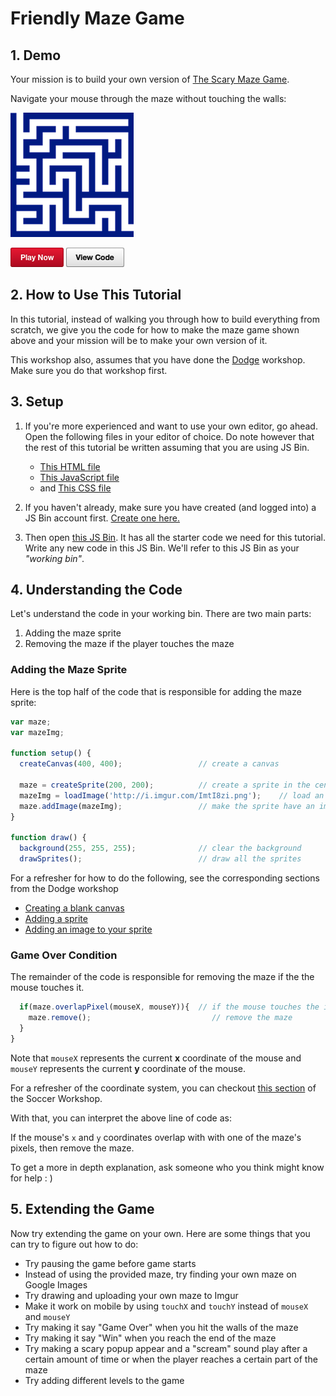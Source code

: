 # Friendly Maze Game

## 1. Demo

Your mission is to build your own version of
[The Scary Maze Game](http://www.playscarymazegame.net/play-scary-maze-game/).

Navigate your mouse through the maze without touching the walls:

![](img/demo.gif)

<a href="http://output.jsbin.com/xivifu/12" target="_blank_">![](img/bttn_play_now.png)</a>
<a href="http://jsbin.com/xivifu/12/edit?js,output" target="_blank_">![](img/bttn_view_code.png)</a>

## 2. How to Use This Tutorial

In this tutorial, instead of walking you through how to build everything from
scratch, we give you the code for how to make the maze game shown above and
your mission will be to make your own version of it.

This workshop also, assumes that you have done the
[Dodge](https://github.com/hackedu/hackedu/blob/master/workshops/dodge/README.md)
workshop. Make sure you do that workshop first.

## 3. Setup

1. If you're more experienced and want to use your own editor, go ahead. Open
   the following files in your editor of choice. Do note however that the rest
   of this tutorial be written assuming that you are using JS Bin.

    - [This HTML file](https://gist.githubusercontent.com/jonleung/11ecd13a9d957003416b/raw/625081d81cc9c941007ddfd54c9ffdeec0782d62/index.html)
    - [This JavaScript file](https://gist.githubusercontent.com/jonleung/11ecd13a9d957003416b/raw/625081d81cc9c941007ddfd54c9ffdeec0782d62/main.js)
    - and [This CSS file](https://gist.githubusercontent.com/jonleung/11ecd13a9d957003416b/raw/625081d81cc9c941007ddfd54c9ffdeec0782d62/style.css)

2. If you haven't already, make sure you have created (and logged into) a JS Bin
   account first.
   <a href="https://jsbin.com/register" target="_blank_">Create one here.</a>
3. Then open <a target="_blank_"
   href="http://jsbin.com/xivifu/12/edit?js,output"> this JS Bin</a>. It has
   all the starter code we need for this tutorial. Write any new code in this JS
   Bin. We'll refer to this JS Bin as your _"working bin"_.

## 4. Understanding the Code

Let's understand the code in your working bin. There are two main parts:

1. Adding the maze sprite
2. Removing the maze if the player touches the maze

### Adding the Maze Sprite

Here is the top half of the code that is responsible for adding the maze sprite:

```js
var maze;
var mazeImg;

function setup() {
  createCanvas(400, 400);                 // create a canvas

  maze = createSprite(200, 200);          // create a sprite in the center
  mazeImg = loadImage('http://i.imgur.com/ImtI8zi.png');    // load an image
  maze.addImage(mazeImg);                 // make the sprite have an image
}

function draw() {
  background(255, 255, 255);              // clear the background
  drawSprites();                          // draw all the sprites
```

For a refresher for how to do the following, see the corresponding
sections from the Dodge workshop

- [Creating a blank canvas](https://github.com/hackedu/hackedu/blob/master/workshops/dodge/blank_canvas.md)
- [Adding a sprite](https://github.com/hackedu/hackedu/blob/master/workshops/dodge/add_player_sprite.md)
- [Adding an image to your sprite](https://github.com/hackedu/hackedu/blob/master/workshops/dodge/player_image.md)

### Game Over Condition

The remainder of the code is responsible for removing the maze if the the mouse
touches it.

```js
  if(maze.overlapPixel(mouseX, mouseY)){  // if the mouse touches the image
    maze.remove();                           // remove the maze
  }
}
```

Note that `mouseX` represents the current **x** coordinate of the mouse and
`mouseY` represents the current **y** coordinate of the mouse.

For a refresher of the coordinate system, you can checkout
<a href="https://github.com/hackedu/hackedu/blob/master/workshops/soccer/add_player_sprite.md#understanding-the-coordinate-system" target="_blank">this section</a>
of the Soccer Workshop.

With that, you can interpret the above line of code as:

If the mouse's `x` and `y` coordinates overlap with with one of the maze's
pixels, then remove the maze.

To get a more in depth explanation, ask someone who you think might know for
help : )

## 5. Extending the Game

Now try extending the game on your own. Here are some things that you can try to
figure out how to do:

- Try pausing the game before game starts
- Instead of using the provided maze, try finding your own maze on Google Images
- Try drawing and uploading your own maze to Imgur
- Make it work on mobile by using `touchX` and `touchY` instead of `mouseX` and
  `mouseY`
- Try making it say "Game Over" when you hit the walls of the maze
- Try making it say "Win" when you reach the end of the maze
- Try making a scary popup appear and a "scream" sound play after a certain
  amount of time or when the player reaches a certain part of the maze
- Try adding different levels to the game
